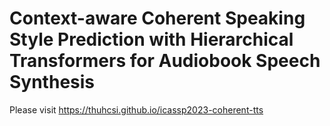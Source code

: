 # Context-aware Coherent Speaking Style Prediction with Hierarchical Transformers for Audiobook Speech Synthesis
Please visit https://thuhcsi.github.io/icassp2023-coherent-tts
